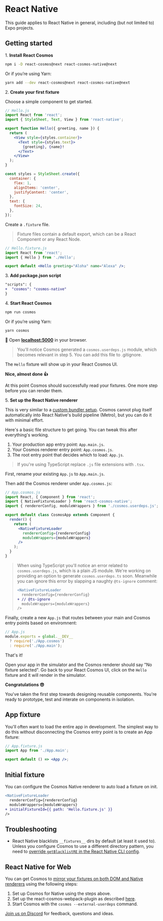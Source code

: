 # React Native

This guide applies to React Native in general, including (but not limited to) Expo projects.

## Getting started

1\. **Install React Cosmos**

```bash
npm i -D react-cosmos@next react-cosmos-native@next
```

Or if you’re using Yarn:

```bash
yarn add --dev react-cosmos@next react-cosmos-native@next
```

2\. **Create your first fixture**

Choose a simple component to get started.

<!-- prettier-ignore -->
```jsx
// Hello.js
import React from 'react';
import { StyleSheet, Text, View } from 'react-native';

export function Hello({ greeting, name }) {
  return (
    <View style={styles.container}>
      <Text style={styles.text}>
        {greeting}, {name}!
      </Text>
    </View>
  );
}

const styles = StyleSheet.create({
  container: {
    flex: 1,
    alignItems: 'center',
    justifyContent: 'center',
  },
  text: {
    fontSize: 24,
  },
});
```

Create a `.fixture` file.

> Fixture files contain a default export, which can be a React Component or any React Node.

```jsx
// Hello.fixture.js
import React from 'react';
import { Hello } from './Hello';

export default <Hello greeting="Aloha" name="Alexa" />;
```

3\. **Add package.json script**

```diff
"scripts": {
+  "cosmos": "cosmos-native"
}
```

4\. **Start React Cosmos**

```bash
npm run cosmos
```

Or if you’re using Yarn:

```bash
yarn cosmos
```

🚀 Open **[localhost:5000](http://localhost:5000)** in your browser.

> You'll notice Cosmos generated a `cosmos.userdeps.js` module, which becomes relevant in step 5. You can add this file to .gitignore.

The `Hello` fixture will show up in your React Cosmos UI.

**Nice, almost done 👍**

At this point Cosmos should successfully read your fixtures. One more step before you can render them.

5\. **Set up the React Native renderer**

This is very similar to a [custom bundler setup](customBundlerSetup.md). Cosmos cannot plug itself automatically into React Native's build pipeline (Metro), but you can do it with minimal effort.

Here's a basic file structure to get going. You can tweak this after everything's working.

1. Your production app entry point: `App.main.js`.
2. Your Cosmos renderer entry point: `App.cosmos.js`.
3. The root entry point that decides which to load: `App.js`.

> If you're using TypeScript replace `.js` file extensions with `.tsx`.

First, rename your existing `App.js` to `App.main.js`.

Then add the Cosmos renderer under `App.cosmos.js`:

```jsx
// App.cosmos.js
import React, { Component } from 'react';
import { NativeFixtureLoader } from 'react-cosmos-native';
import { rendererConfig, moduleWrappers } from './cosmos.userdeps.js';

export default class CosmosApp extends Component {
  render() {
    return (
      <NativeFixtureLoader
        rendererConfig={rendererConfig}
        moduleWrappers={moduleWrappers}
      />
    );
  }
}
```

> When using TypeScript you'll notice an error related to `cosmos.userdeps.js`, which is a plain JS module. We're working on providing an option to generate `cosmos.userdeps.ts` soon. Meanwhile you can ignore this error by slapping a naughty `@ts-ignore` comment:
>
> ```diff
> <NativeFixtureLoader
>   rendererConfig={rendererConfig}
> + // @ts-ignore
>   moduleWrappers={moduleWrappers}
> />
> ```

Finally, create a new `App.js` that routes between your main and Cosmos entry points based on enviromnent:

```js
// App.js
module.exports = global.__DEV__
  ? require('./App.cosmos')
  : require('./App.main');
```

That's it!

Open your app in the simulator and the Cosmos renderer should say "No fixture selected". Go back to your React Cosmos UI, click on the `Hello` fixture and it will render in the simulator.

**Congratulations 😎**

You've taken the first step towards designing reusable components. You're ready to prototype, test and interate on components in isolation.

## App fixture

You'll often want to load the entire app in development. The simplest way to do this without disconnecting the Cosmos entry point is to create an App fixture:

```jsx
// App.fixture.js
import App from './App.main';

export default () => <App />;
```

## Initial fixture

You can configure the Cosmos Native renderer to auto load a fixture on init.

```diff
<NativeFixtureLoader
  rendererConfig={rendererConfig}
  moduleWrappers={moduleWrappers}
+ initialFixtureId={{ path: 'Hello.fixture.js' }}
/>
```

## Troubleshooting

- React Native blacklists `__fixtures__` dirs by default (at least it used to). Unless you configure Cosmos to use a different directory pattern, you need to [override `getBlacklistRE` in the React Native CLI config](https://github.com/skidding/jobs-done/blob/585b1c472a123c9221dfec9018c9fa1e976d715e/rn-cli.config.js).

## React Native for Web

You can get Cosmos to [mirror your fixtures on both DOM and Native renderers](https://twitter.com/ReactCosmos/status/1156147491026472964) using the following steps:

1. Set up Cosmos for Native using the steps above.
2. Set up the react-cosmos-webpack-plugin as described [here](README.md#getting-started).
3. Start Cosmos with the `cosmos --external-userdeps` command.

[Join us on Discord](https://discord.gg/3X95VgfnW5) for feedback, questions and ideas.
